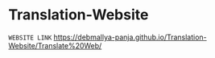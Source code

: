 # Translation-Website

`WEBSITE LINK` https://debmallya-panja.github.io/Translation-Website/Translate%20Web/
